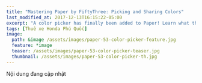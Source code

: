 ```yaml
---
title: "Mastering Paper by FiftyThree: Picking and Sharing Colors"
last_modified_at: 2017-12-13T16:15:22-05:00
excerpt: "A color picker has finally been added to Paper! Learn what the new tool does and how to use it."
tags: [Thuê xe Honda Phú Quốc]
image:
  path: &image /assets/images/paper-53-color-picker-feature.jpg
  feature: *image
  teaser: /assets/images/paper-53-color-picker-teaser.jpg
  thumbnail: /assets/images/paper-53-color-picker-th.jpg
---
```


Nội dung đang cập nhật